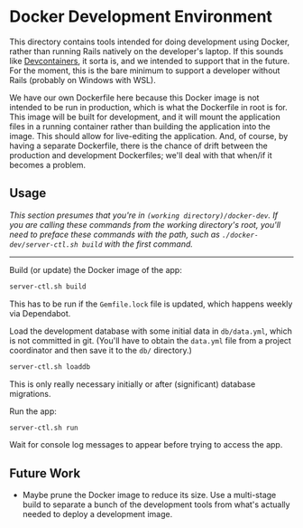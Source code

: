 # Docker Development Environment

This directory contains tools intended for doing development using Docker,
rather than running Rails natively on the developer's laptop. If this sounds
like [Devcontainers](https://containers.dev), it sorta is, and we intended to
support that in the future. For the moment, this is the bare minimum to
support a developer without Rails (probably on Windows with WSL).

We have our own Dockerfile here because this Docker image is not intended to
be run in production, which is what the Dockerfile in root is for. This
image will be built for development, and it will mount the application files
in a running container rather than building the application into the image.
This should allow for live-editing the application. And, of course, by
having a separate Dockerfile, there is the chance of drift between the
production and development Dockerfiles; we'll deal with that when/if it
becomes a problem.

## Usage

_This section presumes that you're in `(working directory)/docker-dev`.
If you are calling these commands from the working directory's root, you'll
need to preface these commands with the path, such as
`./docker-dev/server-ctl.sh build` with the first command._

----

Build (or update) the Docker image of the app:

```bash
server-ctl.sh build
```

This has to be run if the `Gemfile.lock` file is updated, which happens
weekly via Dependabot.

Load the development database with some initial data in `db/data.yml`, which
is not committed in git. (You'll have to obtain the `data.yml` file from a
project coordinator and then save it to the `db/` directory.)

```bash
server-ctl.sh loaddb
```

This is only really necessary initially or after (significant) database
migrations.

Run the app:

```bash
server-ctl.sh run
```

Wait for console log messages to appear before trying to access the app.

## Future Work

* Maybe prune the Docker image to reduce its size. Use a multi-stage build
  to separate a bunch of the development tools from what's actually needed
  to deploy a development image.

